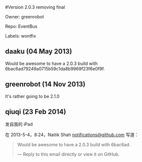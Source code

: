 #Version 2.0.3 removing final

Owner: greenrobot

Repo: EventBus

Labels: wontfix 

## daaku (04 May 2013)

Would be awesome to have a 2.0.3 build with 6bac6ad79249a0715b59c1da8b9969f23f6e0f9f.


## greenrobot (14 Nov 2013)

It's rather going to be 2.1.0


## qiuqi (23 Feb 2014)

发自我的 iPad

在 2013-5-4，8:24，Naitik Shah notifications@github.com 写道：

> Would be awesome to have a 2.0.3 build with 6bac6ad.
> 
> —
> Reply to this email directly or view it on GitHub.


